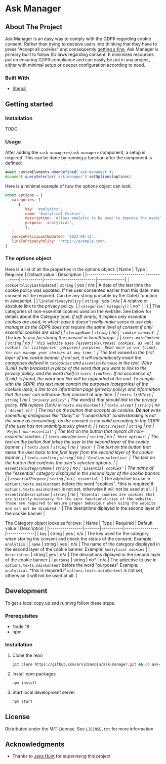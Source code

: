 # Ask Manager

## About The Project

Ask Manager is an easy way to comply with the GDPR regarding cookie consent. Rather than trying to deceive users into thinking that they have to press "Accept all cookies" and consequently [getting a fine](https://web.archive.org/web/20220422103838/https://www.theverge.com/2022/4/21/23035289/google-reject-all-cookie-button-eu-privacy-data-laws), Ask Manager is primary built to follow EU laws regarding consent. It minimizes resources put on ensuring GDPR compliance and can easily be put in any project, either with minimal setup or deeper configuration according to need.


### Built With

* [Stencil](https://stenciljs.com/)

## Getting started

### Installation

TODO

### Usage
After adding the `<ask-manager></ask-manager>` component, a setup is required. This can be done by running a function after the component is defined:
```js
await customElements.whenDefined('ask-mananger');
document.querySelector('ask-manager').setOptions(options)
```
Here is a minimal example of how the options object can look:
```js
const options = {
   categories: [
      {
         key: 'analytics',
         name: 'Analytical Cookies',
         description: 'Allows analytic to be used to improve the usability of the website in the future',
         purpose: 'analytical',
         },
   ],
   cookiePolicyLastUpdated: '2023-09-13',
   linkToPrivacyPolicy: 'https://example.com',
}
```

### The options object
Here is a list of all the properties in the options object:
| Name                        | Type         | Required  | Default value            | Description  |
|-----------------------------|--------------|-----------|--------------------------|--------------|
| `cookiePolicyLastUpdated`   | `string`     | yes       | n/a                      | A date of the last time the cookie policy was updated. If the user consented earlier than this date, new consent will be required. Can be any string parsable by the Date() function in Javascript. |
| `linkToPrivacyPolicy`       | `string`     | yes       | n/a                      | A relative or absolute link to the privacy policy. |
| `categories`                | `Category[]` | no*       | `[]`                     | The categories of non-essential cookies used on the website. See below for details about the Category type. *If left empty, it implies only essential cookies are used, in which case it doesn't really make sense to use ask-manager as the GDPR does not require the same level of consent if only essential cookies are used |
| `storageName`               | `string`     | no        | `'cookie-consent'`       | The key to use for storing the consent in localStorage. |
| `texts.mainContent`         | `string`     | no        | `'This website uses [essentialPurpose] cookies, as well as cookies for [categories' purposes] purposes. Read more in our {Link}. You can manage your choices at any time.'` | The text viewed in the first layer of the cookie banner. If not set, it will automatically insert the categories defined in `categories` and `essentialPurpose` in the text. Write {Link} (with brackets) in place of the word that you want to link to the privacy policy, and the word itself in `texts.linkText`. If no occurence of {Link} is found, the word and link will be appended at the end. To comply with the GDPR, this text must contain the purposes (categories) of the cookies used, a link to an information page (privacy policy) and information that the user can withdraw their consent at any time. |
| `texts.linkText`            | `string`     | no        | `'privacy policy'`       | The word(s) that should link to the privacy policy. Will replace {Link} in `texts.mainContent` |
| `texts.accept`              | `string`     | no        | `'Accept all'`           | The text on the button that accepts all cookies. **Do not** write something ambiguous like "Okay" or "I understand" (understanding is not the same as consenting), as the consent is not valid according to the GDPR if the user has not unambiguously given it. |
| `texts.reject`              | `string`     | no        | `'Reject non-essential'` | The text on the button that rejects all non-essential cookies. |
| `texts.moreOptions`         | `string`     | no        | `'More options'`         | The text on the button that takes the user to the second layer of the cookie banner. |
| `texts.back`                | `string`     | no        | `'Back'`                 | The text on the button that takes the user back to the first layer from the second layer of the cookie banner. |
| `texts.confirm`             | `string`     | no        | `'Confirm selection'`    | The text on the button that confirms the user's selected options. |
| `essentialCategoryName`     | `string`     | no        | `'Essential cookies'`      | The name of the "essential" category displayed in the second layer of the cookie banner. |
| `essentialPurpose`          | `string`     | no*       | `'essential'`              | The adjective to use in `options.texts.mainContent` before the word "cookies". *this is required if `options.texts.mainContent` is not set, otherwise it will not be used at all. |
| `essentialDescription`      | `string`     | no        | `'Essental cookies are cookies that are strictly necessary for the core functionalities of the website. These are required to ensure proper behaviour when using the website and can not be disabled.'` | The desriptions diplayed in the second layer of the cookie banner |

The Category object looks as follows:
| Name            | Type   | Required  | Default value   | Description  |
|-----------------|--------|-----------|-----------------|--------------|
| `key`           | string | yes       | n/a             | The key used for the category when storing the consent and check the status of the consent. Example: `analytics` |
| `name`          | string | yes       | n/a             | The name of the category displayed in the second layer of the cookie banner. Example: `Analytical cookies` |
| `description`   | string | yes       | n/a             | The desriptions diplayed in the second layer of the cookie banner |
| `purpose`       | string | no*       | n/a             | The adjective to use in `options.texts.mainContent` before the word "purposes" Example: `analytical`. *this is required if `options.texts.mainContent` is not set, otherwise it will not be used at all. |

## Development

To get a local copy up and running follow these steps.

### Prerequisites

* Node 18
* npm

### Installation

1. Clone the repo
   ```sh
   git clone https://github.com/arvidsandin/ask-manager.git && cd ask-manager
   ```
1. Install npm packages
   ```sh
   npm install
   ```
3. Start local development server
   ```sh
   npm start
   ```


## License

Distributed under the MIT License. See `LICENSE.txt` for more information.


## Acknowledgments

* Thanks to [Jens Hunt](https://github.com/R0tenur) for supervising this project
